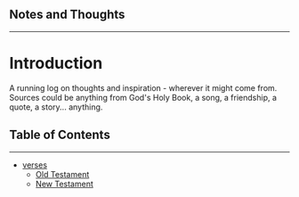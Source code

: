 Notes and Thoughts
---
----

# Introduction
A running log on thoughts and inspiration - wherever it might come from. Sources could be anything from God's Holy Book, a song, a friendship, a quote, a story... anything.

## Table of Contents
---

* [verses](verses)
  * [Old Testament](verses/old-testament.md)
  * [New Testament](verses/new-testament.md)
